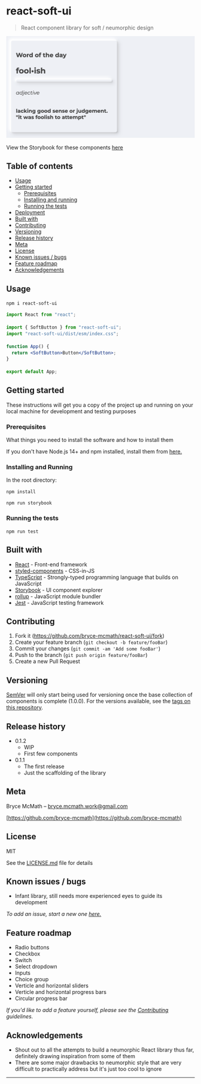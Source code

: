 # react-soft-ui

> React component library for soft / neumorphic design

<!-- Badges -->

<!-- Screenshot -->

![Screenshot](https://github.com/bryce-mcmath/react-soft-ui/blob/main/docs/screenshot.png?raw=true)

View the Storybook for these components [here](https://bryce-mcmath.github.io/react-soft-ui/)

## Table of contents

- [Usage](#usage)
- [Getting started](#getting-started)
  - [Prerequisites](#prerequisites)
  - [Installing and running](#installing-and-running)
  - [Running the tests](#running-the-tests)
- [Deployment](#deployment)
- [Built with](#built-with)
- [Contributing](#contributing)
- [Versioning](#versioning)
- [Release history](#release-history)
- [Meta](#meta)
- [License](#license)
- [Known issues / bugs](#known-issues-/-bugs)
- [Feature roadmap](#feature-roadmap)
- [Acknowledgements](#acknowledgements)

## Usage

```
npm i react-soft-ui
```

```jsx
import React from "react";

import { SoftButton } from "react-soft-ui";
import "react-soft-ui/dist/esm/index.css";

function App() {
  return <SoftButton>Button</SoftButton>;
}

export default App;
```

## Getting started

These instructions will get you a copy of the project up and running on your local machine for development and testing purposes

### Prerequisites

What things you need to install the software and how to install them

If you don't have Node.js 14+ and npm installed, install them from [here.](https://nodejs.org/en/)

### Installing and Running

In the root directory:

```
npm install
```

```
npm run storybook
```

### Running the tests

```
npm run test
```

## Built with

- [React](https://reactjs.org/) - Front-end framework
- [styled-components](https://styled-components.com/) - CSS-in-JS
- [TypeScript](https://www.typescriptlang.org/) - Strongly-typed programming language that builds on JavaScript
- [Storybook](https://storybook.js.org/) - UI component explorer
- [rollup](https://rollupjs.org/guide/en/) - JavaScript module bundler
- [Jest](https://jestjs.io/) - JavaScript testing framework

## Contributing

1. Fork it (<https://github.com/bryce-mcmath/react-soft-ui/fork>)
2. Create your feature branch (`git checkout -b feature/fooBar`)
3. Commit your changes (`git commit -am 'Add some fooBar'`)
4. Push to the branch (`git push origin feature/fooBar`)
5. Create a new Pull Request

## Versioning

[SemVer](http://semver.org/) will only start being used for versioning once the base collection of components is complete (1.0.0). For the versions available, see the [tags on this repository](https://github.com/bryce-mcmath/react-soft-ui/tags).

## Release history

- 0.1.2
  - WIP
  - First few components
- 0.1.1
  - The first release
  - Just the scaffolding of the library

## Meta

Bryce McMath – bryce.mcmath.work@gmail.com

[https://github.com/bryce-mcmath](https://github.com/bryce-mcmath)

## License

MIT

See the [LICENSE.md](LICENSE.md) file for details

## Known issues / bugs

- Infant library, still needs more experienced eyes to guide its development

_To add an issue, start a new one [here.](https://github.com/bryce-mcmath/react-soft-ui/issues)_

## Feature roadmap

- Radio buttons
- Checkbox
- Switch
- Select dropdown
- Inputs
- Choice group
- Verticle and horizontal sliders
- Verticle and horizontal progress bars
- Circular progress bar

_If you'd like to add a feature yourself, please see the [Contributing](#contributing) guidelines._

## Acknowledgements

- Shout out to all the attempts to build a neumorphic React library thus far, definitely drawing inspiration from some of them
- There are some major drawbacks to neumorphic style that are very difficult to practically address but it's just too cool to ignore

---

